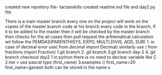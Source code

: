 created new repoitory file- tarzanskills
created readme.md file and day2.py file

<ON MASTER BRANCH AND BRANCH>
There is a main master branch
every one on the project will work on the copies of the master branch code at his branch
every code in the branch, if it to be added to the master then it will be checked by the master branch then checks for the all cases then pull request

<ON ARTHEMATICAL CALCULATIONS>
the arthematical calculation wil follow the PEMDAS(PARENTHISYS, EXPO, MULTI,DIVIS, ADD, SUB)
1. in case of decimal error use( from decimal import Decimal)
similarly use ( from fractions import Fraction)

<MAKE BRANCH CHANNGE TO BRANCH >
1.git branch
2. git branch
3.git branch day-2
4. git branch checkout day2

<varialbesl>
1.in python there is  no need to declear variable like C
2.her v use pascal type (first_name)
3.examples // first_name=20
              first_name=ganesh
              both can be stored in the name
              s